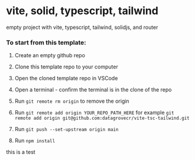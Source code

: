 # vite, solid, typescript, tailwind

empty project with vite, typescript, tailwind, solidjs, and router

### To start from this template:

1. Create an empty github repo

2. Clone this template repo to your computer

3. Open the cloned template repo in VSCode

4. Open a terminal - confirm the terminal is in the clone of the repo

5. Run `git remote rm origin` to remove the origin 

6. Run `git remote add origin YOUR_REPO_PATH_HERE` for example `git remote add origin git@github.com:datagrovecr/vite-tsc-tailwind.git`

7. Run `git push --set-upstream origin main`

8. Run `npm install`

this is a test